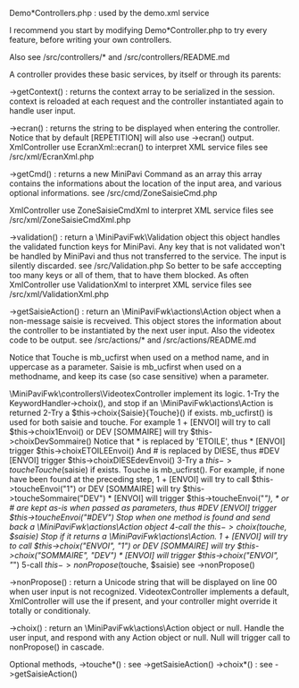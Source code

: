 


Demo*Controllers.php : used by the demo.xml service

I recommend you start by modifying Demo*Controller.php to try every feature, 
before writing your own controllers.


Also see /src/controllers/* and /src/controllers/README.md

A controller provides these basic services, by itself or through its parents:

->getContext() : returns the context array to be serialized in the session.
  context is reloaded at each request and the controller instantiated again to handle user input.

->ecran() : returns the string to be displayed when entering the controller.
  Notice that by default [REPETITION] will also use ->ecran() output.
  XmlController use EcranXml::ecran() to interpret XML service files
  see /src/xml/EcranXml.php

->getCmd() : returns a new MiniPavi Command as an array
  this array contains the informations about the location of the input area,
  and various optional informations.
  see /src/cmd/ZoneSaisieCmd.php

  XmlController use ZoneSaisieCmdXml to interpret XML service files
  see /src/xml/ZoneSaisieCmdXml.php

->validation() : return a \MiniPaviFwk\Validation object
  this object handles the validated function keys for MiniPavi.
  Any key that is not validated won't be handled by MiniPavi and thus not transferred to the service.
  The input is silently discarded.
  see /src/Validation.php
  So better to be safe acccepting too many keys or all of them, that to have them blocked.
  As often XmlController use ValidationXml to interpret XML service files
  see /src/xml/ValidationXml.php

->getSaisieAction() : return an \MiniPaviFwk\actions\Action object when a non-message saisie is recveived.
  This object stores the information about the controller to be instantiated by the next user input.
  Also the videotex code to be output.
  see /src/actions/* and /src/actions/README.md

  Notice that Touche is mb_ucfirst when used on a method name, and in uppercase as a parameter.
  Saisie is mb_ucfirst when used on a methodname, and keep its case (so case sensitive) when a parameter.

  \MiniPaviFwk\controllers\VideotexController implement its logic.
  1-Try the KeywordHandler->choix(), and stop if an \MiniPaviFwk\actions\Action is returned
  2-Try a $this->choix{Saisie}{Touche}() if exists. mb_ucfirst() is used for both saisie and touche.
    For example 1 + [ENVOI] will try to call $this->choix1Envoi()
    or DEV [SOMMAIRE] will try $this->choixDevSommaire()
    Notice that * is replaced by 'ETOILE', thus * [ENVOI] trigger $this->choixETOILEEnvoi()
    And # is replaced by DIESE, thus #DEV [ENVOI] trigger $this->choixDIESEdevEnvoi()
  3-Try a $this->touche{Touche}($saisie) if exists. Touche is mb_ucfirst().
    For example, if none have been found at the preceding step,
    1 + [ENVOI] will try to call $this->toucheEnvoi("1")
    or DEV [SOMMAIRE] will try $this->toucheSommaire("DEV")
    * [ENVOI] will trigger $this->toucheEnvoi("*"), * or # are kept as-is when passed as parameters,
    thus #DEV [ENVOI] trigger $this->toucheEnvoi("#DEV")
    Stop when one method is found and send back a \MiniPaviFwk\actions\Action object
  4-call the $this->choix($touche, $saisie)
    Stop if it returns a \MiniPaviFwk\actions\Action.
    1 + [ENVOI] will try to call $this->choix("ENVOI", "1")
    or DEV [SOMMAIRE] will try $this->choix("SOMMAIRE", "DEV")
    * [ENVOI] will trigger $this->choix("ENVOI", "*")
  5-call $this->nonPropose($touche, $saisie)
    see ->nonPropose()

->nonPropose() : return a Unicode string that will be displayed on line 00 when user input is not recognized.
  VideotexController implements a default, XmlController will use the <page><action default="xyz"> if present,
  and your controller might override it totally or conditionaly.

->choix() : return an \MiniPaviFwk\actions\Action object or null.
  Handle the user input, and respond with any Action object or null.
  Null will trigger call to nonPropose() in cascade.

Optional methods, 
->touche*() : see ->getSaisieAction()
->choix*() : see ->getSaisieAction()

